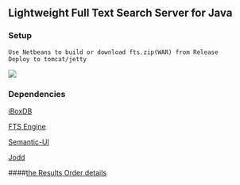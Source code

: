 ## Lightweight Full Text Search Server for Java

### Setup

```
Use Netbeans to build or download fts.zip(WAR) from Release
Deploy to tomcat/jetty
```


![](https://github.com/iboxdb/ftserver/raw/master/FTServer/web/css/fts2.png)

### Dependencies
[iBoxDB](http://www.iboxdb.com)

[FTS Engine](https://github.com/iboxdb/full-text-search)

[Semantic-UI](http://semantic-ui.com/)

[Jodd](http://jodd.org/)


####[the Results Order details](https://github.com/iboxdb/ftserver-cs#the-results-order)



